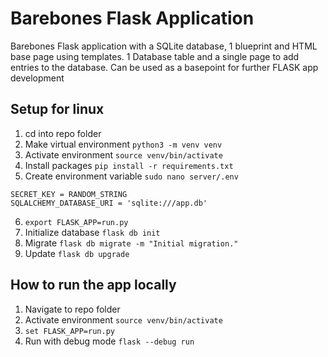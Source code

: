 # Barebones Flask Application
Barebones Flask application with a SQLite database, 1 blueprint and HTML base page using templates.
1 Database table and a single page to add entries to the database.
Can be used as a basepoint for further FLASK app development

## Setup for linux
1. cd into repo folder
2. Make virtual environment `python3 -m venv venv`
3. Activate environment `source venv/bin/activate`
4. Install packages `pip install -r requirements.txt`
5. Create environment variable `sudo nano server/.env`
```
SECRET_KEY = RANDOM_STRING
SQLALCHEMY_DATABASE_URI = 'sqlite:///app.db'
```
6. `export FLASK_APP=run.py`
7. Initialize database `flask db init`
8. Migrate  `flask db migrate -m "Initial migration."`
9. Update `flask db upgrade`

## How to run the app locally
1. Navigate to repo folder
2. Activate environment `source venv/bin/activate`
3. `set FLASK_APP=run.py`
4. Run with debug mode `flask --debug run`
